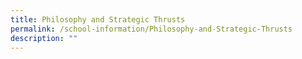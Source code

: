 ```yaml
---
title: Philosophy and Strategic Thrusts
permalink: /school-information/Philosophy-and-Strategic-Thrusts
description: ""
---
```

